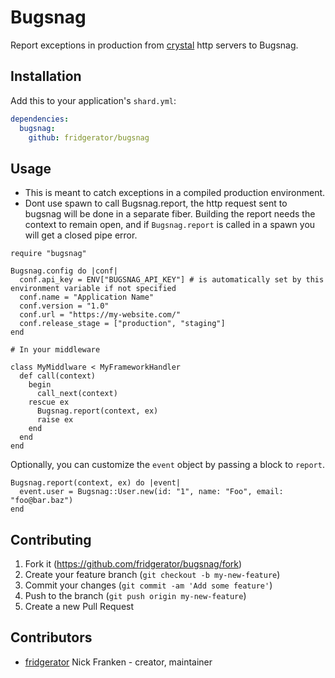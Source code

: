 # Bugsnag

Report exceptions in production from [crystal](https://crystal-lang.org/) http servers to Bugsnag.

## Installation

Add this to your application's `shard.yml`:

```yaml
dependencies:
  bugsnag:
    github: fridgerator/bugsnag
```

## Usage

* This is meant to catch exceptions in a compiled production environment.
* Dont use spawn to call Bugsnag.report, the http request sent to bugsnag will be done in a separate fiber.  Building the report needs the context to remain open, and if `Bugsnag.report` is called in a spawn you will get a closed pipe error.

```crystal
require "bugsnag"

Bugsnag.config do |conf|
  conf.api_key = ENV["BUGSNAG_API_KEY"] # is automatically set by this environment variable if not specified
  conf.name = "Application Name"
  conf.version = "1.0"
  conf.url = "https://my-website.com/"
  conf.release_stage = ["production", "staging"]
end

# In your middleware

class MyMiddlware < MyFrameworkHandler
  def call(context)
    begin
      call_next(context)
    rescue ex
      Bugsnag.report(context, ex)
      raise ex
    end
  end
end
```

Optionally, you can customize the `event` object by passing a block to `report`.


```crystal
Bugsnag.report(context, ex) do |event|
  event.user = Bugsnag::User.new(id: "1", name: "Foo", email: "foo@bar.baz")
end
```

## Contributing

1. Fork it (<https://github.com/fridgerator/bugsnag/fork>)
2. Create your feature branch (`git checkout -b my-new-feature`)
3. Commit your changes (`git commit -am 'Add some feature'`)
4. Push to the branch (`git push origin my-new-feature`)
5. Create a new Pull Request

## Contributors

- [fridgerator](https://github.com/fridgerator) Nick Franken - creator, maintainer
